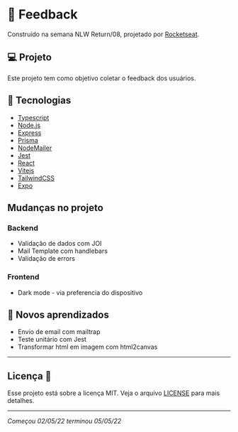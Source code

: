 # 👊 Feedback

Construído na semana NLW Return/08, projetado por [Rocketseat](https://rocketseat.com.br/).

## 💻 Projeto

Este projeto tem como objetivo coletar o feedback dos usuários.

## 🦾 Tecnologias

- [Typescript](https://www.typescriptlang.org/)
- [Node.js](https://nodejs.org/en/)
- [Express](https://express.com/)
- [Prisma](https://www.prisma.io/)
- [NodeMailer](https://nodemailer.com/)
- [Jest](https://jestjs.io/)
- [React](https://reactjs.org/)
- [Vitejs](https://vitejs.dev/)
- [TailwindCSS](https://tailwindcss.com/)
- [Expo](https://expo.io/)

## Mudanças no projeto

### **Backend**

- Validação de dados com JOI
- Mail Template com handlebars
- Validação de errors

### **Frontend**

- Dark mode - via preferencia do dispositivo

## 🤯 Novos aprendizados

- Envio de email com mailtrap
- Teste unitário com Jest
- Transformar html em imagem com html2canvas

---

## Licença 📝

Esse projeto está sobre a licença MIT. Veja o arquivo [LICENSE](https://raw.githubusercontent.com/DenisMedeirosSDK/Rocketseat-events/master/LICENSE) para mais detalhes.

---

_Começou 02/05/22 terminou 05/05/22_
